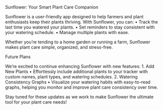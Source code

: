 Sunflower: Your Smart Plant Care Companion
                    
  
Sunflower is a user-friendly app designed to help farmers and plant enthusiasts keep their plants thriving. With Sunflower, you can:
	•	Track the last time you watered your plants.
	•	Set reminders to stay consistent with your watering schedule.
	•	Manage multiple plants with ease.

Whether you’re tending to a home garden or running a farm, Sunflower makes plant care simple, organized, and stress-free.

Future Plans

We’re excited to continue enhancing Sunflower with new features:
	1.	Add New Plants
	•	Effortlessly include additional plants to your tracker with custom names, plant types, and watering schedules.
	2.	Watering Consistency Graphs
	•	Visualize your watering habits with easy-to-read graphs, helping you monitor and improve plant care consistency over time.

Stay tuned for these updates as we work to make Sunflower the ultimate tool for your plant care needs!                    
  
